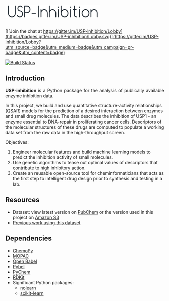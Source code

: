 <img src=https://raw.githubusercontent.com/BeckResearchLab/USP-inhibition/master/img/usp-inhibition-logo.png alt="Mountain View" width="300px" height="40px">
</br></br>

[![Join the chat at https://gitter.im/USP-inhibition/Lobby](https://badges.gitter.im/USP-inhibition/Lobby.svg)](https://gitter.im/USP-inhibition/Lobby?utm_source=badge&utm_medium=badge&utm_campaign=pr-badge&utm_content=badge)

[![Build Status](https://travis-ci.org/BeckResearchLab/USP-inhibition.svg?branch=master)](https://travis-ci.org/BeckResearchLab/USP-inhibition?branch=master)

## Introduction

<p align="justify">
<b> USP-inhibition </b> is a Python package for the analysis of publically available enzyme inhibition data. 
<p>In this project, we build and use quantitative structure-activity relationships (QSAR) models for the prediction of a desired interaction between enzymes and small drug molecules. The data describes the inhibition of USP1 - an enzyme essential to DNA-repair in proliferating cancer cells. Descriptors of the molecular structures of these drugs are computed to populate a working data set from the raw data in the high-throughput screen. </p>
Objectives: 
<p>
<ol>
<li> Engineer molecular features and build machine learning models to predict the inhibition activity of small molecules. 
<li> Use genetic algorithms to tease out optimal values of descriptors that contribute to high inhibitory action.
<li> Create an reusable open-source tool for cheminformaticians that acts as the first step to intelligent drug design prior to synthesis and testing in a lab.
</ol>

## Resources

* Dataset: view latest version on [PubChem](https://pubchem.ncbi.nlm.nih.gov/bioassay/743255) or the version used in this project on [Amazon S3](https://s3-us-west-2.amazonaws.com/pphilip-usp-inhibition/data/)
* [Previous work using this dataset](http://www.ncbi.nlm.nih.gov/pmc/articles/PMC4427583/pdf/11693_2015_Article_9162.pdf)

## Dependencies

<ul>
<li><a href="http://bioinformatics.oxfordjournals.org/content/29/8/1092.long/">
ChemoPy
</a>
<li><a href="http://openmopac.net/">
MOPAC
</a>
<li><a href="http://openbabel.org/wiki/Main_Page"> 
Open Babel
</a>
<li><a href="https://openbabel.org/docs/dev/UseTheLibrary/Python_Pybel.html">
Pybel
</a>
<li><a href="https://code.google.com/archive/p/pychem/"> 
PyChem
</a>
<li><a href="http://www.rdkit.org/"> 
RDKit
</a>
<li> Significant Python packages:
<ul>
<li> <a href="https://pythonhosted.org/nolearn/">
nolearn 
</a>
<li> <a href="http://scikit-learn.org/stable/">
scikit-learn
</a>
</ul>
</ul>
